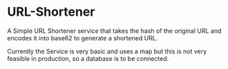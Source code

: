 # URL-Shortener
A Simple URL Shortener service that takes the hash of the original URL and encodes it into base62 to generate a shortened URL.

Currently the Service is very basic and uses a map but this is not very feasible in production, so a database is to be connected.
